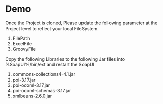 # Demo


Once the Project is cloned, Please update the following parameter at the Project level to reflect your local FileSystem.
1) FilePath
2) ExcelFile
3) GroovyFile

Copy the following Libraries to the following Jar files into %SoapUI%/bin/ext and restart the SoapUI

1) commons-collections4-4.1.jar
2) poi-3.17.jar
3) poi-ooxml-3.17.jar
4) poi-ooxml-schemas-3.17.jar
5) xmlbeans-2.6.0.jar
